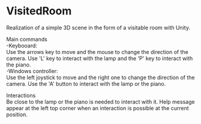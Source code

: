 # VisitedRoom
Realization of a simple 3D scene in the form of a visitable room with Unity. 

Main commands  
-Keybooard:  
Use the arrows key to move and the mouse to change the direction of the camera.
Use 'L' key to interact with the lamp and the 'P' key to interact with the piano.  
-Windows controller:  
Use the left joystick to move and the right one to change the direction of the camera.
Use the 'A' button to interact with the lamp or the piano.
  
Interactions  
Be close to the lamp or the piano is needed to interact with it.
Help message appear at the left top corner when an interaction is possible at the current position.
